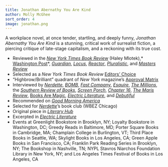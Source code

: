 ```yaml
---
title: Jonathan Abernathy You Are Kind
author: Molly McGhee
sort_order: 4
image: jonathan.png
---
```

A workplace novel, at once tender, startling, and deeply funny, *Jonathan Abernathy You Are Kind* is a stunning, critical work of surrealist fiction, a piercing critique of late-stage capitalism, and a reckoning with its true cost.

* Reviewed in the *[New York Times Book Review](https://www.nytimes.com/2023/10/14/books/review/jonathan-abernathy-you-are-kind-molly-mcghee.html)* (Haley Mlotek),* [Washington Post](https://www.washingtonpost.com/books/2023/10/24/jonathan-abernathy-you-are-kind-molly-mcghee-review/)*, *[Guardian](https://www.theguardian.com/books/2024/feb/14/jonathan-abernathy-you-are-kind-by-molly-mcghee-review-sleeping-on-the-job)*, *[Locus](https://locusmag.com/2024/01/colleen-mondor-reviews-jonathan-abernathy-you-are-kind-by-molly-mcghee-and-emily-wildes-map-of-the-otherlands-by-heather-fawcett/)*, *[Reactor](https://www.tor.com/2023/12/18/book-review-jonathan-abernathy-you-are-kind-by-molly-mcghee/)*, *[Pluralistic](https://pluralistic.net/2024/01/08/capitalist-surrealism/)*, and *[Masters Review](https://mastersreview.com/book-review-jonathan-abernathy-you-are-kind-by-molly-mcghee/)*
* Selected as a *New York Times Book Review* [Editors’ Choice](https://www.nytimes.com/2023/10/26/books/review/9-new-books-we-recommend-this-week.html)
* “Highbrow/Brilliant” quadrant of *New York* magazine’s [Approval Matrix](https://nymag.com/article/the-approval-matrix-week-of-october-9-2023.html)
* Interviewed by *[Nerdette](https://www.wbez.org/stories/nerdette-book-club-molly-mcghee-on-jonathan-abernathy-you-are-kind/c8d4182a-d69f-4ec3-92d6-937b312bb8ae)*, *[BOMB](https://bombmagazine.org/articles/molly-mcghee/)*, *[Fast Company](https://www.fastcompany.com/90966606/student-debt-shouldnt-come-at-the-expense-of-dreams)*, *[Esquire](https://www.esquire.com/entertainment/books/a45767279/future-of-books/)*, *[The Millions](https://themillions.com/2023/11/molly-mcghee-wants-to-rethink-the-way-we-work.html)*, the *[Southern Review of Books](https://southernreviewofbooks.com/2023/12/18/jonathan-abernathy-you-are-kind-molly-mcghee-interview/)*, *[Screen Porch](https://www.porchtn.org/post/books-and-shadow-books-a-chat-with-novelist-molly-mcghee)*, *[Chapter 16](https://chapter16.org/dream-or-nightmare/)*, *[The Maris Review](https://lithub.com/molly-mcghee-on-the-importance-of-acknowledgments/)*, [Books Are Magic](https://booksaremagic.squarespace.com/home-1/q-a/molly-mcghee), *[Electric Literature](https://electricliterature.com/molly-mcghee-jonathan-abernathy-you-are-kind-interview-debut-novel-book-debt/)*, and *[Debutiful](https://debutiful.net/2023/10/18/debutiful-podcast-molly-mcghee-jonathan-abernathy-you-are-kind/)*
* Recommended on *[Good Morning America](https://www.goodmorningamerica.com/culture/story/bestselling-author-shares-new-book-recommendations-october-103731430)*
* Selected for *[Nerdette](https://www.wbez.org/stories/nerdette-book-club-jonathan-abernathy-you-are-kind-by-molly-mcghee/9c08ea91-278d-438d-b3c9-5636ba52a43d)*’s book club (WBEZ Chicago)
* Original piece in *[Literary Hub](https://lithub.com/men-who-dont-know-women-on-unlearning-the-lessons-of-dick-lit/)*
* Excerpted in *[Electric Literature](https://electricliterature.com/jonathan-abernathy-you-are-kind-by-molly-mcghee/)*
* Events at Greenlight Bookstore in Brooklyn, NY; Loyalty Bookstore in Washington, DC; Greedy Reads in Baltimore, MD; Porter Square Books in Cambridge, MA; Champlain College in Burlington, VT; Third Place Books in Seattle, WA; Skylight Books in Los Angeles, CA; Green Apple Books in San Francisco, CA; Franklin Park Reading Series in Brooklyn, NY; The Bookshop in Nashville, TN; NYPL Stavros Niarchos Foundation Library in New York, NY; and Los Angeles Times Festival of Books in Los Angeles, CA
